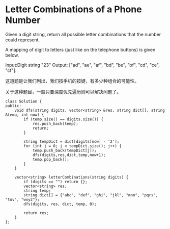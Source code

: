 Letter Combinations of a Phone Number
======================

Given a digit string, return all possible letter combinations that the number could represent.

A mapping of digit to letters (just like on the telephone buttons) is given below.

Input:Digit string "23"
Output: ["ad", "ae", "af", "bd", "be", "bf", "cd", "ce", "cf"].

这道题是让我们列出，我们按手机的按键，有多少种组合的可能性。

关于这种题目，一般只要深度优先遍历则可以解决问题了。

```
class Solution {
public:
    void dfs(string digits, vector<string> &res, string dict[], string &temp, int now) {
        if (temp.size() == digits.size()) {
            res.push_back(temp);
            return;
        }

        string tempDict = dict[digits[now] - '2'];
        for (int j = 0; j < tempDict.size(); j++) {
            temp.push_back(tempDict[j]);
            dfs(digits,res,dict,temp,now+1);
            temp.pop_back();
        }
    }

    vector<string> letterCombinations(string digits) {
        if (digits == "") return {};
        vector<string> res;
        string temp;
        string dict[] = {"abc", "def", "ghi", "jkl", "mno", "pqrs", "tuv", "wxyz"};
        dfs(digits, res, dict, temp, 0);

        return res;
    }
};
```
